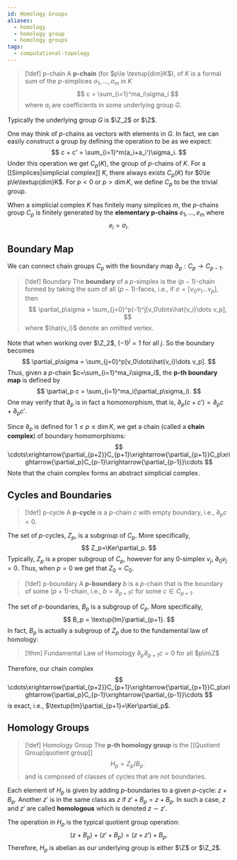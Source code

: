 ```yaml
---
id: Homology Groups
aliases:
  - homology
  - homology group
  - homology groups
tags:
  - computational-topology
---
```


> [!def] p-chain
> A **p-chain** (for $p\le \textup{dim}K$), of $K$ is a formal sum of the $p$-simplices $\sigma_1,\dots,\sigma_m$ in $K$
> $$
>  c = \sum_{i=1}^ma_i\sigma_i
> $$
> where $a_i$ are coefficients in some underlying group $G$.

Typically the underlying group $G$ is $\Z_2$ or $\Z$.

One may think of $p$-chains as vectors with elements in $G$. In fact, we can easily construct a group by defining the operation to be as we expect:
$$
	c + c' = \sum_{i=1}^m(a_i+a_i')\sigma_i.
$$
Under this operation we get $C_p(K)$,  the group of $p$-chains of $K$. For a [[Simplices|simplicial complex]] $K$, there always exists $C_p(K)$ for $0\le p\le\textup{dim}K$. For $p<0$ or $p>\dim K$, we define $C_p$ to be the trivial group.

When a simplicial complex $K$ has finitely many simplices $m$, the $p$-chains group $C_p$ is finitely generated by the **elementary p-chains** $e_1,\dots,e_m$ where
$$
	e_i = \sigma_i.
$$

## Boundary Map
We can connect chain groups $C_p$ with the boundary map $\partial_p:C_p\rightarrow C_{p-1}$.

> [!def] Boundary
> The **boundary** of a $p$-simplex is the $(p-1)$-chain formed by taking the sum of all $(p-1)$-faces, i.e., if $\sigma=[v_0v_1\dots v_p]$, then
> $$
> \partial_p\sigma = \sum_{j=0}^p(-1)^j[v_0\dots\hat{v_i}\dots v_p],
> $$
> where $\hat{v_i}$ denote an omitted vertex.

Note that when working over $\Z_2$, $(-1)^j=1$ for all $j$. So the boundary becomes
$$
	\partial_p\sigma = \sum_{j=0}^p[v_0\dots\hat{v_i}\dots v_p].
$$
Thus, given a $p$-chain $c=\sum_{i=1}^ma_i\sigma_i$, the **p-th boundary map** is defined by 
$$
	\partial_p c = \sum_{i=1}^ma_i(\partial_p\sigma_i).
$$
One may verify that $\partial_p$ is in fact a homomorphism, that is, $\partial_p(c+c')=\partial_pc +\partial_p c'$.

Since $\partial_p$ is defined for $1\le p\le\dim K$,  we get a chain (called a **chain complex**) of boundary homomorphisms:
$$
\cdots\xrightarrow{\partial_{p+2}}C_{p+1}\xrightarrow{\partial_{p+1}}C_p\xrightarrow{\partial_p}C_{p-1}\xrightarrow{\partial_{p-1}}\cdots
$$
Note that the chain complex forms an abstract simplicial complex.

## Cycles and Boundaries
> [!def] p-cycle
> A **p-cycle** is a $p$-chain $c$ with empty boundary, i.e., $\partial_pc=0$.

The set of $p$-cycles, $Z_p$, is a subgroup of $C_p$. More specifically, 
$$
	Z_p=\Ker\partial_p.
$$
Typically, $Z_p$ is a proper subgroup of $C_p$, however for any 0-simplex $v_j$, $\partial_0 v_j=0$. Thus, when $p=0$ we get that $Z_0=C_0$.

> [!def] p-boundary
> A **p-boundary** $b$ is a $p$-chain that is the boundary of some $(p+1)$-chain, i.e., $b=\partial_{p+1}c$ for some $c\in C_{p+1}$. 

The set of $p$-boundaries, $B_p$ is a subgroup of $C_p$. More specifically,
$$
	B_p = \textup{Im}\partial_{p+1}.
$$
In fact, $B_p$ is actually a subgroup of $Z_p$ due to the fundamental law of homology:

> [!thm] Fundamental Law of Homology
> $\partial_p\partial_{p+1}c=0$ for all $p\in\Z$

Therefore, our chain complex
$$
\cdots\xrightarrow{\partial_{p+2}}C_{p+1}\xrightarrow{\partial_{p+1}}C_p\xrightarrow{\partial_p}C_{p-1}\xrightarrow{\partial_{p-1}}\cdots
$$
is exact, i.e., $\textup{Im}\partial_{p+1}=\Ker\partial_p$.

## Homology Groups

> [!def] Homology Group
> The **p-th homology group** is the [[Quotient Group|quotient group]] 
> $$
> 	H_p = Z_p/B_p.
> $$
> and is composed of classes of cycles that are not boundaries.

Each element of $H_p$ is given by adding $p$-boundaries to a given $p$-cycle: $z+B_p$. Another $z'$ is in the same class as $z$ if $z'+B_p = z+B_p$. In such a case, $z$ and $z'$ are called **homologous** which is denoted $z\sim z'$.

The operation in $H_p$ is the typical quotient group operation:
$$
	(z + B_p) + (z' + B_p) = (z+z') + B_p.
$$
Therefore, $H_p$ is abelian as our underlying group is either $\Z$ or $\Z_2$.
